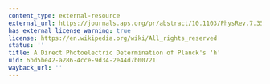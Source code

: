 ```yaml
---
content_type: external-resource
external_url: https://journals.aps.org/pr/abstract/10.1103/PhysRev.7.355
has_external_license_warning: true
license: https://en.wikipedia.org/wiki/All_rights_reserved
status: ''
title: A Direct Photoelectric Determination of Planck's 'h'
uid: 6bd5be42-a286-4cce-9d34-2e44d7b00721
wayback_url: ''
---
```


